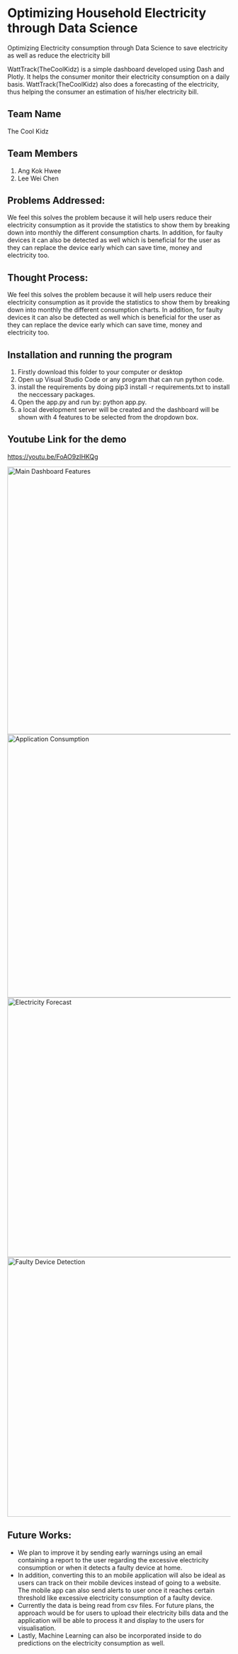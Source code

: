 # Optimizing Household Electricity through Data Science
 Optimizing Electricity consumption through Data Science to save electricity as well as reduce the electricity bill
 
WattTrack(TheCoolKidz) is a simple dashboard developed using Dash and Plotly. It helps the consumer monitor their electricity consumption on a daily basis. WattTrack(TheCoolKidz) also does a forecasting of the electricity, thus helping the consumer an estimation of his/her electricity bill.

## Team Name
The Cool Kidz

## Team Members
1. Ang Kok Hwee
2. Lee Wei Chen

## Problems Addressed:
We feel this solves the problem because it will help users reduce their electricity consumption as it provide the statistics to show them by breaking down into monthly the different consumption charts. In addition, for faulty devices it can also be detected as well which is beneficial for the user as they can replace the device early which can save time, money and electricity too.

## Thought Process:
We feel this solves the problem because it will help users reduce their electricity consumption as it provide the statistics to show them by breaking down into monthly the different consumption charts. In addition, for faulty devices it can also be detected as well which is beneficial for the user as they can replace the device early which can save time, money and electricity too.

## Installation and running the program
1. Firstly download this folder to your computer or desktop
2. Open up Visual Studio Code or any program that can run python code.
3. install the requirements by doing pip3 install -r requirements.txt to install the neccessary packages.
4. Open the app.py and run by: python app.py.
5. a local development server will be created and the dashboard will be shown with 4 features to be selected from the dropdown box.

## Youtube Link for the demo
https://youtu.be/FoAO9zIHKQg

<img width="603" alt="Main Dashboard Features" src="https://github.com/Iciclemeltz/Hacksocial-Project/assets/71871315/169910be-69b2-4d5e-9acc-ac2262294a41">


<img width="593" alt="Application Consumption" src="https://github.com/Iciclemeltz/Hacksocial-Project/assets/71871315/789850e0-9b60-42a8-bce4-f7e8b5c2bb15">


<img width="585" alt="Electricity Forecast" src="https://github.com/Iciclemeltz/Hacksocial-Project/assets/71871315/e86cd642-c145-4457-aaed-89b8d10080be">


<img width="585" alt="Faulty Device Detection" src="https://github.com/Iciclemeltz/Hacksocial-Project/assets/71871315/4659f061-c3c3-4e79-b171-442bf970a545">


## Future Works:
- We plan to improve it by sending early warnings using an email containing a report to the user regarding the excessive electricity consumption or when it detects a faulty device at home. 
- In addition, converting this to an mobile application will also be ideal as users can track on their mobile devices instead of going to a website. The mobile app can also send alerts to user once it reaches certain threshold like excessive electricity consumption of a faulty device.
- Currently the data is being read from csv files. For future plans, the approach would be for users to upload their electricity bills data and the application will be able to process it and display to the users for visualisation.
- Lastly, Machine Learning can also be incorporated inside to do predictions on the electricity consumption as well.


